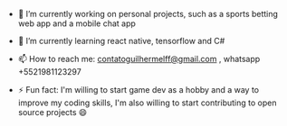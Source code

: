 - 🔭 I’m currently working on personal projects, such as a sports betting web app and a mobile chat app
- 🌱 I’m currently learning react native, tensorflow and C#

- 📫 How to reach me: contatoguilhermelff@gmail.com , whatsapp +5521981123297

- ⚡ Fun fact: I'm willing to start game dev as a hobby and a way to improve my coding skills, I'm also willing to start contributing to open source projects 😄
